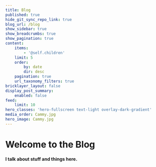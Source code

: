 ```yaml
---
title: Blog
published: true
hide_git_sync_repo_link: true
blog_url: /blog
show_sidebar: true
show_breadcrumbs: true
show_pagination: true
content:
    items:
        - '@self.children'
    limit: 5
    order:
        by: date
        dir: desc
    pagination: true
    url_taxonomy_filters: true
bricklayer_layout: false
display_post_summary:
    enabled: false
feed:
    limit: 10
hero_classes: 'hero-fullscreen text-light overlay-dark-gradient'
media_order: Cammy.jpg
hero_image: Cammy.jpg
---
```


# Welcome to the Blog

#### I talk about stuff and things here.